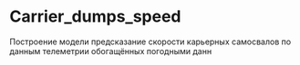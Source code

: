 # Carrier_dumps_speed
Построение модели предсказание скорости карьерных самосвалов по данным телеметрии обогащённых погодными данн

